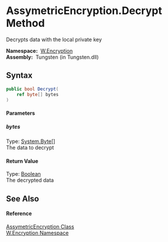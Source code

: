 AssymetricEncryption.Decrypt Method
===================================
   Decrypts data with the local private key

  **Namespace:**  [W.Encryption][1]  
  **Assembly:**  Tungsten (in Tungsten.dll)

Syntax
------

```csharp
public bool Decrypt(
	ref byte[] bytes
)
```

#### Parameters

##### *bytes*
Type: [System.Byte][2][]  
The data to decrypt

#### Return Value
Type: [Boolean][3]  
The decrypted data

See Also
--------

#### Reference
[AssymetricEncryption Class][4]  
[W.Encryption Namespace][1]  

[1]: ../README.md
[2]: http://msdn.microsoft.com/en-us/library/yyb1w04y
[3]: http://msdn.microsoft.com/en-us/library/a28wyd50
[4]: README.md